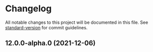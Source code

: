 # Changelog

All notable changes to this project will be documented in this file. See [standard-version](https://github.com/conventional-changelog/standard-version) for commit guidelines.

## 12.0.0-alpha.0 (2021-12-06)
